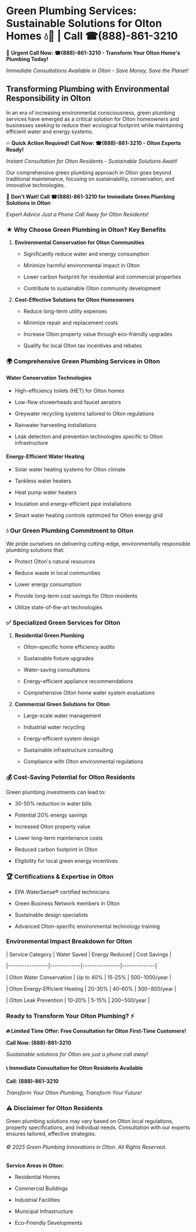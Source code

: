 # Green Plumbing Services: Sustainable Solutions for Olton Homes 💧🌿 | Call ☎(888)-861-3210

🚨 **Urgent Call Now: ☎(888)-861-3210 - Transform Your Olton Home's Plumbing Today!**
*Immediate Consultations Available in Olton - Save Money, Save the Planet!*

## Transforming Plumbing with Environmental Responsibility in Olton

In an era of increasing environmental consciousness, green plumbing services have emerged as a critical solution for Olton homeowners and businesses seeking to reduce their ecological footprint while maintaining efficient water and energy systems. 

🔥 **Quick Action Required! Call Now: ☎(888)-861-3210 - Olton Experts Ready!**
*Instant Consultation for Olton Residents - Sustainable Solutions Await!*

Our comprehensive green plumbing approach in Olton goes beyond traditional maintenance, focusing on sustainability, conservation, and innovative technologies.

🚨 **Don't Wait! Call ☎(888)-861-3210 for Immediate Green Plumbing Solutions in Olton**
*Expert Advice Just a Phone Call Away for Olton Residents!*

### ★ Why Choose Green Plumbing in Olton? Key Benefits

1. **Environmental Conservation for Olton Communities** 
   - Significantly reduce water and energy consumption
   - Minimize harmful environmental impact in Olton
   - Lower carbon footprint for residential and commercial properties
   - Contribute to sustainable Olton community development

2. **Cost-Effective Solutions for Olton Homeowners** 
   - Reduce long-term utility expenses
   - Minimize repair and replacement costs
   - Increase Olton property value through eco-friendly upgrades
   - Qualify for local Olton tax incentives and rebates

### 🌍 Comprehensive Green Plumbing Services in Olton

#### Water Conservation Technologies
- High-efficiency toilets (HET) for Olton homes
- Low-flow showerheads and faucet aerators
- Greywater recycling systems tailored to Olton regulations
- Rainwater harvesting installations
- Leak detection and prevention technologies specific to Olton infrastructure

#### Energy-Efficient Water Heating
- Solar water heating systems for Olton climate
- Tankless water heaters
- Heat pump water heaters
- Insulation and energy-efficient pipe installations
- Smart water heating controls optimized for Olton energy grid

### 💧 Our Green Plumbing Commitment to Olton

We pride ourselves on delivering cutting-edge, environmentally responsible plumbing solutions that:
- Protect Olton's natural resources
- Reduce waste in local communities
- Lower energy consumption
- Provide long-term cost savings for Olton residents
- Utilize state-of-the-art technologies

### ✅ Specialized Green Services for Olton

1. **Residential Green Plumbing**
   - Olton-specific home efficiency audits
   - Sustainable fixture upgrades
   - Water-saving consultations
   - Energy-efficient appliance recommendations
   - Comprehensive Olton home water system evaluations

2. **Commercial Green Solutions for Olton**
   - Large-scale water management
   - Industrial water recycling
   - Energy-efficient system design
   - Sustainable infrastructure consulting
   - Compliance with Olton environmental regulations

### 💰 Cost-Saving Potential for Olton Residents

Green plumbing investments can lead to:
- 30-50% reduction in water bills
- Potential 20% energy savings
- Increased Olton property value
- Lower long-term maintenance costs
- Reduced carbon footprint in Olton
- Eligibility for local green energy incentives

### 🏆 Certifications & Expertise in Olton

- EPA WaterSense® certified technicians
- Green Business Network members in Olton
- Sustainable design specialists
- Advanced Olton-specific environmental technology training

### Environmental Impact Breakdown for Olton

| Service Category | Water Saved | Energy Reduced | Cost Savings |
|-----------------|-------------|----------------|--------------|
| Olton Water Conservation | Up to 40% | 15-25% | $500-$1000/year |
| Olton Energy-Efficient Heating | 20-30% | 40-60% | $300-$800/year |
| Olton Leak Prevention | 10-20% | 5-15% | $200-$500/year |

### Ready to Transform Your Olton Plumbing? ⚡

**🔥 Limited Time Offer: Free Consultation for Olton First-Time Customers!**

**Call Now: (888)-861-3210**
*Sustainable solutions for Olton are just a phone call away!*

#### 📞 Immediate Consultation for Olton Residents Available

**Call: (888)-861-3210**
*Transform Your Olton Plumbing, Transform Your Future!*

### ⚠️ Disclaimer for Olton Residents

Green plumbing solutions may vary based on Olton local regulations, property specifications, and individual needs. Consultation with our experts ensures tailored, effective strategies.

###### © 2025 Green Plumbing Innovations in Olton. All Rights Reserved.

**Service Areas in Olton:** 
- Residential Homes
- Commercial Buildings
- Industrial Facilities
- Municipal Infrastructure
- Eco-Friendly Developments